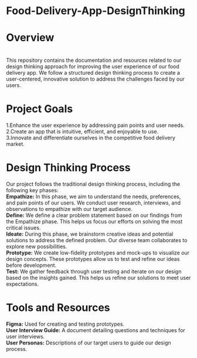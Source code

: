 # Food-Delivery-App-DesignThinking
<h1>Overview</h1><br>
This repository contains the documentation and resources related to our design thinking approach for improving the user experience of our food delivery app. We follow a structured design thinking process to create a user-centered, innovative solution to address the challenges faced by our users.<br>

<h1>Project Goals</h1>
1.Enhance the user experience by addressing pain points and user needs.<br>
2.Create an app that is intuitive, efficient, and enjoyable to use.<br>
3.Innovate and differentiate ourselves in the competitive food delivery market.<br>

<h1>Design Thinking Process</h1>
Our project follows the traditional design thinking process, including the following key phases:<br>
<b>Empathize:</b> In this phase, we aim to understand the needs, preferences, and pain points of our users. We conduct user research, interviews, and observations to empathize with our target audience.<br>
<b>Define:</b> We define a clear problem statement based on our findings from the Empathize phase. This helps us focus our efforts on solving the most critical issues.<br>
<b>Ideate:</b> During this phase, we brainstorm creative ideas and potential solutions to address the defined problem. Our diverse team collaborates to explore new possibilities.<br>
<b>Prototype:</b> We create low-fidelity prototypes and mock-ups to visualize our design concepts. These prototypes allow us to test and refine our ideas before development.<br>
<b>Test:</b> We gather feedback through user testing and iterate on our design based on the insights gained. This helps us refine our solutions to meet user expectations.<br>

<h1>Tools and Resources</h1>
<b>Figma:</b> Used for creating and testing prototypes.<br>
<b>User Interview Guide:</b> A document detailing questions and techniques for user interviews.<br>
<b>User Personas:</b> Descriptions of our target users to guide our design process.<br>
